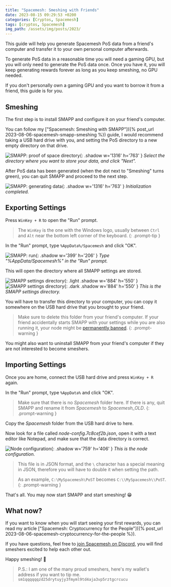 ```yaml
---
title: "Spacemesh: Smeshing with Friends"
date: 2023-08-15 09:29:53 +0200
categories: [Cryptos, Spacemesh]
tags: [cryptos, Spacemesh]
img_path: /assets/img/posts/2023/
---
```


This guide will help you generate Spacemesh PoS data from a friend's computer
and transfer it to your own personal computer afterwards.

To generate PoS data in a reasonable time you will need a gaming GPU, but you
will only need to generate the PoS data once. Once you have it, you will keep
generating rewards forever as long as you keep smeshing, no GPU needed.

If you don't personally own a gaming GPU and you want to borrow it from a
friend, this guide is for you.


## Smeshing

The first step is to install SMAPP and configure it on your friend's computer.

You can follow my
["Spacemesh: Smeshing with SMAPP"]({% post_url 2023-08-06-spacemesh-smapp-smeshing %})
guide, I would recommend taking a USB hard drive with you, and setting the PoS
directory to a new empty directory on that drive.

![SMAPP: proof of space directory](smesh-6-smeshing-2.png){: .shadow w='1316' h='763' }
_Select the directory where you want to store your data, and click "Next"._

After PoS data has been generated (when the dot next to "Smeshing" turns green),
you can quit SMAPP and proceed to the next step.

![SMAPP: generating data](smesh-7-smeshing-poet.png){: .shadow w='1316' h='763' }
_Initialization completed._


## Exporting Settings

Press `WinKey + R` to open the "Run" prompt.

> The `WinKey` is the one with the Windows logo, usually between `Ctrl` and
> `Alt` near the bottom left corner of the keyboard.
{: .prompt-tip }

In the "Run" prompt, type `%AppData%/Spacemesh` and click "OK".

![SMAPP: run](smesh-8-run.png){: .shadow w='399' h='206' }
_Type "%AppData/Spacemesh%" in the "Run" prompt._

This will open the directory where all SMAPP settings are stored.

![SMAPP settings directory](smesh-9-appdata-light.png){: .light .shadow w='884' h='550' }
![SMAPP settings directory](smesh-9-appdata-dark.png){: .dark .shadow w='884' h='550' }
_This is the SMAPP settings directory._

You will have to transfer this directory to your computer, you can copy it
somewhere on the USB hard drive that you brought to your friend.

> Make sure to delete this folder from your friend's computer. If your friend
> accidentally starts SMAPP with your settings while you are also running it,
> your node might be [permanently banned](https://spacemesh.io/blog/community-clarification-equivocation/).
{: .prompt-warning }

You might also want to uninstall SMAPP from your friend's computer if they are
not interested to become smeshers.


## Importing Settings

Once you are home, connect the USB hard drive and press `WinKey + R` again.

In the "Run" prompt, type `%AppData%` and click "OK".

> Make sure that there is no _Spacemesh_ folder here. If there is any, quit
> SMAPP and rename it from _Spacemesh_ to _Spacemesh\_OLD_.
{: .prompt-warning }

Copy the _Spacemesh_ folder from the USB hard drive to here.

Now look for a file called _node-config.7c8cef2b.json_, open it with a text
editor like Notepad, and make sure that the data directory is correct.

![Node configuration](smesh-10-config.png){: .shadow w='759' h='406' }
_This is the node configuration._

> This file is in JSON format, and the `\` character has a special meaning in
> JSON, therefore you will have to double it when setting the path.
>
> As an example, `C:\MySpacemesh\PoST` becomes `C:\\MySpacemesh\\PoST`.
{: .prompt-warning }

That's all. You may now start SMAPP and start smeshing! 😁


## What now?

If you want to know when you will start seeing your first rewards, you can read
my article ["Spacemesh: Cryptocurrency for the People"]({% post_url 2023-08-06-spacemesh-cryptocurrency-for-the-people %}).

If you have questions, feel free to
[join Spacemesh on Discord](https://discord.com/invite/yVhQ7rC), you will find
smeshers excited to help each other out.

Happy smeshing! 🎉

> P.S.: I am one of the many proud smeshers, here's my wallet's address if you
> want to tip me.
> ```sm1qqqqqqzd25drytuyjy3fmyml9td4aja3vp5rztgcrcucu```
